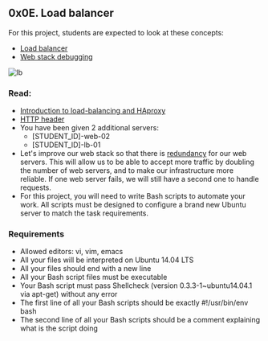 ## 0x0E. Load balancer

For this project, students are expected to look at these concepts:
- [Load balancer](https://intranet.hbtn.io/concepts/46)
- [Web stack debugging](https://intranet.hbtn.io/concepts/68)

![lb](https://user-images.githubusercontent.com/6486822/29430135-214b6c86-8348-11e7-963d-c0f23cacf0d7.png)

### Read:

 * [Introduction to load-balancing and HAproxy](https://www.digitalocean.com/community/tutorials/an-introduction-to-haproxy-and-load-balancing-concepts)
 * [HTTP header](https://www.techopedia.com/definition/27178/http-header)
 * You have been given 2 additional servers:
      * [STUDENT_ID]-web-02
      * [STUDENT_ID]-lb-01
 * Let's improve our web stack so that there is [redundancy](https://en.wikipedia.org/wiki/Redundancy_(engineering)) for our web servers. This will allow us to be able to accept more traffic by doubling the number of web servers, and to make our infrastructure more reliable. If one web server fails, we will still have a second one to handle requests.
 * For this project, you will need to write Bash scripts to automate your work. All scripts must be designed to configure a brand new Ubuntu server to match the task requirements.

### Requirements

- Allowed editors: vi, vim, emacs
- All your files will be interpreted on Ubuntu 14.04 LTS
- All your files should end with a new line
- All your Bash script files must be executable
- Your Bash script must pass Shellcheck (version 0.3.3-1~ubuntu14.04.1 via apt-get) without any error
- The first line of all your Bash scripts should be exactly #!/usr/bin/env bash
- The second line of all your Bash scripts should be a comment explaining what is the script doing
